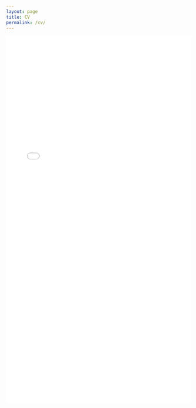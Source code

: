 ```yaml
---
layout: page
title: CV
permalink: /cv/
---
```


<iframe src="//assets/resume_jinkehe.pdf" class="gde-frame" style="height: 1000px; width: 100%; border: none;" scrolling="yes"></iframe>

<!-- {% include /assets/resume_jinkehe.html code="/assets/resume_jinkehe.pdf" width=100 height=800 %} -->


